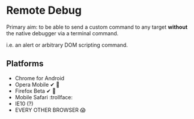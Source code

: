 # Remote Debug

Primary aim: to be able to send a custom command to any target **without** the native debugger via a terminal command.

i.e. an alert or arbitrary DOM scripting command.

## Platforms

- Chrome for Android
- Opera Mobile ✔ :facepunch:
- Firefox Beta ✔ :dancers:
- Mobile Safari :trollface:
- IE10 (?)
- EVERY OTHER BROWSER :scream: